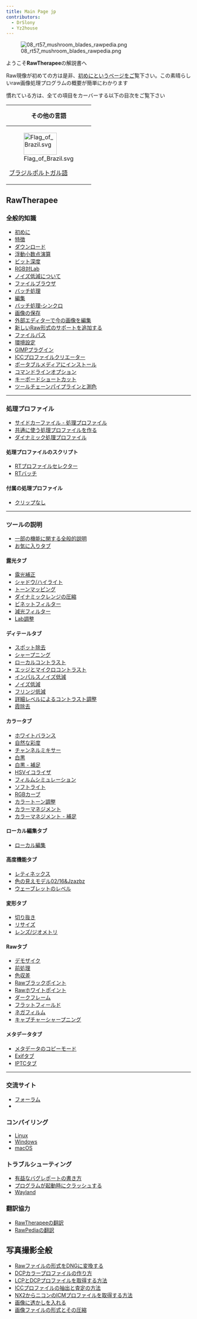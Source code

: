 ```yaml
---
title: Main Page jp
contributors:
  - DrSlony
  - Yz2house
---
```


<figure>
<img src="/images/08_rt57_mushroom_blades_rawpedia.png"
title="08_rt57_mushroom_blades_rawpedia.png" />
<figcaption>08_rt57_mushroom_blades_rawpedia.png</figcaption>
</figure>

ようこそ**RawTherapee**の解説書へ

Raw現像が初めての方は是非、[初めにというページをご](Getting_Started/jp.md)覧下さい。この素晴らしいraw画像処理プログラムの概要が簡単にわかります

慣れている方は、全ての項目をカーバーする以下の目次をご覧下さい

<table>
<thead>
<tr class="header">
<th style="padding: 0 1em;"><p>その他の言語</p></th>
</tr>
</thead>
<tbody>
<tr class="odd">
<td><figure>
<img src="/images/Flag_of_Brazil.svg" title="Flag_of_Brazil.svg" width="90"
height="60" />
<figcaption>Flag_of_Brazil.svg</figcaption>
</figure>
<p><a href="Main_Page/pt"
title="wikilink">ブラジルポルトガル語</a></p></td>
</tr>
</tbody>
</table>

  

## RawTherapee

<div class="container">

### 全般的知識

<div class="RP3columns">

- [初めに](Getting_Started/jp.md)
- [特徴](Features/jp.md)
- [ダウンロード](Download/jp.md)
- [浮動小数点演算](The_Floating_Point_Engine/jp.md)
- [ビット深度](Bit_Depth/jp.md)
- [RGB対Lab](RGB_and_Lab/jp.md)
- [ノイズ低減について](About_Noise_Reduction/jp.md)
- [ファイルブラウザ](The_File_Browser_Tab/jp.md)
- [バッチ処理](The_Batch_Queue/jp.md)
- [編集](The_Image_Editor_Tab/jp.md)
- [バッチ処理‐シンクロ](Batch_Adjustments_-_Sync/jp.md)
- [画像の保存](Saving/jp.md)
- [外部エディターで今の画像を編集](Edit_Current_Image_in_External_Editor/jp.md)
- [新しいRaw形式のサポートを追加する](Adding_Support_for_New_Raw_Formats/jp.md)
- [ファイルパス](File_Paths/jp.md)
- [環境設定](Preferences/jp.md)
- [GIMPプラグイン](GIMP_Plugin/jp.md)
- [ICCプロファイルクリエーター](ICC_Profile_Creater/jp.md)
- [ポータブルメディアにインストール](Making_a_Portable_Installation/jp.md)
- [コマンドラインオプション](Command-Line_Options/jp.md)
- [キーボードショートカット](Keyboard_Shortcuts/jp.md)
- [ツールチェーンパイプラインと測色](Toolchain_Pipeline/jp.md)

</div>
<hr/>

### 処理プロファイル

<div class="RP3columns">
<div class="keeptogether">

- [サイドカーファイル -
  処理プロファイル](Sidecar_Files_-_Processing_Profiles/jp.md)
- [共通に使う処理プロファイルを作る](Creating_processing_profiles_for_general_use/jp.md)
- [ダイナミック処理プロファイル](Dynamic_processing_profiles/jp.md)

</div>
<div class="keeptogether">

#### 処理プロファイルのスクリプト

- [RTプロファイルセレクター](RTProfileSelector/jp.md)
- [RTバッチ](RTbatch/jp.md)

</div>
<div class="keeptogether">

#### 付属の処理プロファイル

- [クリップなし](Unclipped/jp.md)

</div>
</div>
<hr/>

### ツールの説明

<div class="RP1columns">

- [一部の機能に関する全般的説明](General_Comments_About_Some_Toolbox_Widgets/jp.md)
- [お気に入りタブ](Favorites_Tab/jp.md)

</div>
<div class="RP3columns">
<div class="keeptogether">

#### 露光タブ

- [露光補正](Exposure/jp.md)
- [シャドウ/ハイライト](Shadows/Highlights/jp.md)
- [トーンマッピング](Tone_Mapping/jp.md)
- [ダイナミックレンジの圧縮](Dynamic_Range_Compression/jp.md)
- [ビネットフィルター](Vignetting_Filter/jp.md)
- [減光フィルター](Graduated_Filter/jp.md)
- [Lab調整](Lab_Adjustments/jp.md)

</div>
<div class="keeptogether">

#### ディテールタブ

- [スポット除去](Spot_Removal/jp.md)
- [シャープニング](Sharpening/jp.md)
- [ローカルコントラスト](Local_Contrast/jp.md)
- [エッジとマイクロコントラスト](Edges_and_Microcontrast/jp.md)
- [インパルスノイズ低減](Impulse_Noise_Reduction/jp.md)
- [ノイズ低減](Noise_Reduction/jp.md)
- [フリンジ低減](Defringe/jp.md)
- [詳細レベルによるコントラスト調整](Contrast_by_Detail_Levels/jp.md)
- [霞除去](Haze_Removal/jp.md)

</div>
<div class="keeptogether">

#### カラータブ

- [ホワイトバランス](White_Balance/jp.md)
- [自然な彩度](Vibrance/jp.md)
- [チャンネルミキサー](Channel_Mixer/jp.md)
- [白黒](Black-and-White/jp.md)
- [白黒 - 補足](Black-and-White_addon/jp.md)
- [HSVイコライザ](HSV_Equalizer/jp.md)
- [フィルムシミュレーション](Film_Simulation/jp.md)
- [ソフトライト](Soft_Light/jp.md)
- [RGBカーブ](RGB_Curves/jp.md)
- [カラートーン調整](Color_Toning/jp.md)
- [カラーマネジメント](Color_Management/jp.md)
- [カラーマネジメント - 補足](Color_Management_addon/jp.md)

</div>
<div class="keeptogether">

#### ローカル編集タブ

- [ローカル編集](Local_controls/jp.md)

</div>
<div class="keeptogether">

#### 高度機能タブ

- [レティネックス](Retinex/jp.md)
- [色の見えモデル02/16&Jzazbz](CIECAM02/jp.md)
- [ウェーブレットのレベル](Wavelets/jp.md)

</div>
<div class="keeptogether">

#### 変形タブ

- [切り抜き](Crop/jp.md)
- [リサイズ](Resize/jp.md)
- [レンズ/ジオメトリ](Lens/Geometry/jp.md)

</div>
<div class="keeptogether">

#### Rawタブ

- [デモザイク](Demosaicing/jp.md)
- [前処理](Preprocessing/jp.md)
- [色収差](Chromatic_Aberration/jp.md)
- [Rawブラックポイント](Raw_Black_Points/jp.md)
- [Rawホワイトポイント](Raw_White_Points/jp.md)
- [ダークフレーム](Dark_Frame/jp.md)
- [フラットフィールド](Flat_Field/jp.md)
- [ネガフィルム](Film_Negative/jp.md)
- [キャプチャーシャープニング](Capture_Sharpning/jp.md)

</div>
<div class="keeptogether">

#### メタデータタブ

- [メタデータのコピーモード](Metadata_Copy_Mode/jp.md)
- [Exifタブ](Exif_Tab/jp.md)
- [IPTCタブ](IPTC_Tab/jp.md)

</div>
</div>
<hr/>

### 交流サイト

<div class="RP1columns">

- [フォーラム](Forum/jp.md)
- 

</div>

### コンパイリング

<div class="RP1columns">

- [Linux](Linux/jp.md)
- [Windows](Windows/jp.md)
- [macOS](macOS/jp.md)

</div>

### トラブルシューティング

<div class="RP1columns">

- [有益なバグレポートの書き方](How_to_write_useful_bug_reports/jp.md)
- [プログラムが起動時にクラッシュする](How_to_fix_crashes_on_startup/jp.md)
- [Wayland](Wayland/jp.md)

</div>

### 翻訳協力

<div class="RP1columns">

- [RawTherapeeの翻訳](Translating_RawTherapee/jp.md)
- [RawPediaの翻訳](Translating_RawPedia/jp.md)

</div>
</div>

## 写真撮影全般

<div class="container">
<div class="RP1columns">

- [Rawファイルの形式をDNGに変換する](How_to_convert_raw_formats_to_DNG/jp.md)
- [DCPカラープロファイルの作り方](How_to_create_DCP_color_profiles/jp.md)
- [LCPとDCPプロファイルを取得する方法](How_to_get_LCP_and_DCP_profiles/jp.md)
- [ICCプロファイルの抽出と査定の方法](How_to_extract_and_examine_ICC_profiles/jp.md)
- [NX2からニコンのICMプロファイルを取得する方法](How_to_get_Nikon_ICM_profiles_from_NX2/jp.md)
- [画像に透かしを入れる](Watermarking/jp.md)
- [画像ファイルの形式とその圧縮](Image_file_formats_and_compression/jp.md)

</div>
</div>
